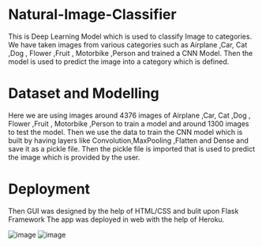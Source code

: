 # Natural-Image-Classifier
This is Deep Learning Model which is used to classify Image to categories.
We have taken images from various categories such as Airplane ,Car, Cat ,Dog , Flower ,Fruit , Motorbike ,Person and trained a CNN Model.
Then the model is used to predict the image into a category which is defined.

# Dataset and Modelling

Here we are using images around 4376 images of Airplane ,Car, Cat ,Dog , Flower ,Fruit , Motorbike ,Person to train a model and around 1300 images to test the model.
Then we use the data to train the CNN model which is built by having layers like Convolution,MaxPooling ,Flatten and  Dense and save it as a pickle file. Then the pickle file is imported that is used to predict the image which is provided by the user.

# Deployment
Then GUI was designed by the help of HTML/CSS and  bulit upon Flask Framework 
The app was deployed in web with the help of Heroku.

![image](https://user-images.githubusercontent.com/76935226/140600055-f9068603-15d1-487b-8460-e9cd70a5ba45.png)
![image](https://user-images.githubusercontent.com/76935226/140600100-b743fd12-c18b-40fd-bf11-f7ed763fc19e.png)





